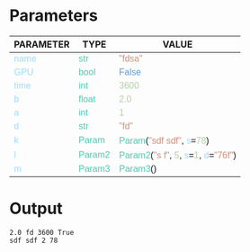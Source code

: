 
<style>
c { color: #9cdcfe; font-family: 'Verdana', sans-serif;} /* VARIABLE */
d { color: #4EC9B0; font-family: 'Verdana', sans-serif;} /* CLASS */
e { color: #569cd6; font-family: 'Verdana', sans-serif;} /* BOOL */
f { color: #b5cea8; font-family: 'Verdana', sans-serif;} /* NUMBERS */
j { color: #ce9178; font-family: 'Verdana', sans-serif;} /* STRING */
k { font-family: 'Verdana', sans-serif;} /* SYMBOLS */
</style>

# Parameters

| PARAMETER         | TYPE              | VALUE             |
|-------------------|-------------------|-------------------|
| <c>name</c>       | <d>str</d>        | <j>"fdsa"</j>     |
| <c>GPU</c>        | <d>bool</d>       | <e>False</e>      |
| <c>time</c>       | <d>int</d>        | <f>3600</f>       |
| <c>b</c>          | <d>float</d>      | <f>2.0</f>        |
| <c>a</c>          | <d>int</d>        | <f>1</f>          |
| <c>d</c>          | <d>str</d>        | <j>"fd"</j>       |
| <c>k</c>          | <d>Param</d>      | <d>Param</d><k>(</k><j>"sdf sdf"</j><k>,</k> <c>s</c><k>=</k><f>78</f><k>)</k> |
| <c>l</c>          | <d>Param2</d>     | <d>Param2</d><k>(</k><j>"s f"</j><k>,</k> <f>5</f><k>,</k> <c>s</c><k>=</k><f>1</f><k>,</k> <c>d</c><k>=</k><j>"76f"</j><k>)</k> |
| <c>m</c>          | <d>Param3</d>     | <d>Param3</d><k>(</k><k>)</k> |

# Output

```
2.0 fd 3600 True
sdf sdf 2 78
```